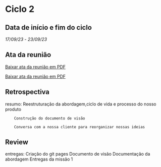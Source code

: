 # Ciclo 2

## Data de início e fim do ciclo

*17/09/23* - *23/09/23*

## Ata da reunião

[Baixar ata da reunião em PDF](../atas/18_09_Ata%20.docx.pdf)

[Baixar ata da reunião em PDF](../atas/20_09_Ata.docx.pdf)


## Retrospectiva

resumo: Reestruturação da abordagem,ciclo de vida e processo do nosso produto 

        Construção do documento de visão

        Conversa com a nossa cliente para reorganizar nossas ideias 

## Review

entregas: Criação do git pages 
          Documento de visão
          Documentação da abordagem 
          Entregas da missão 1

